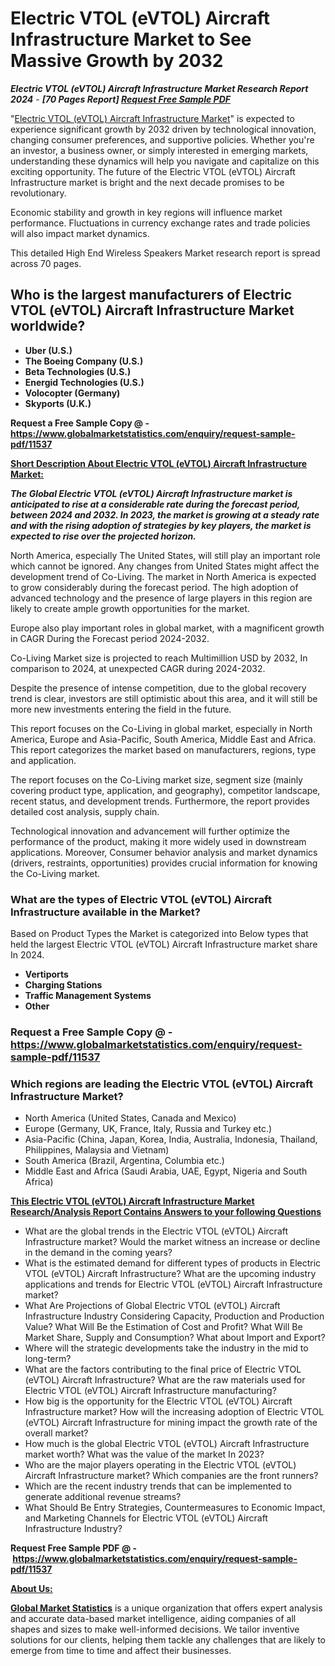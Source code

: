 <h1>Electric VTOL (eVTOL) Aircraft Infrastructure Market to See Massive Growth by 2032</h1>
<p><em><strong>Electric VTOL (eVTOL) Aircraft Infrastructure Market Research Report 2024</strong></em>&nbsp;-&nbsp;<em><strong>[70 Pages Report] </strong></em><em><strong><a href="https://www.globalmarketstatistics.com/enquiry/request-sample-pdf/11537">Request Free Sample PDF</a></strong></em></p>
<p>"<a href="https://www.globalmarketstatistics.com/market-reports/electric-vtol-evtol-aircraft-infrastructure-market-11537">Electric VTOL (eVTOL) Aircraft Infrastructure Market</a>" is expected to experience significant growth by 2032 driven by technological innovation, changing consumer preferences, and supportive policies. Whether you're an investor, a business owner, or simply interested in emerging markets, understanding these dynamics will help you navigate and capitalize on this exciting opportunity. The future of the&nbsp;Electric VTOL (eVTOL) Aircraft Infrastructure market is bright and the next decade promises to be revolutionary.</p>
<p>Economic stability and growth in key regions will influence market performance. Fluctuations in currency exchange rates and trade policies will also impact market dynamics.</p>
<p>This detailed&nbsp;High End Wireless Speakers Market research report is spread across 70 pages.</p>
<h2><strong>Who is the largest manufacturers of Electric VTOL (eVTOL) Aircraft Infrastructure Market worldwide?</strong></h2>
<ul>
<li><strong>Uber (U.S.)</strong></li>
<li><strong>The Boeing Company (U.S.)</strong></li>
<li><strong>Beta Technologies (U.S.)</strong></li>
<li><strong>Energid Technologies (U.S.)</strong></li>
<li><strong>Volocopter (Germany)</strong></li>
<li><strong>Skyports (U.K.)</strong></li>
</ul>
<p><strong>Request a Free Sample Copy @ - <a href="https://www.globalmarketstatistics.com/enquiry/request-sample-pdf/11537">https://www.globalmarketstatistics.com/enquiry/request-sample-pdf/11537</a></strong></p>
<p><strong><u>Short Description About Electric VTOL (eVTOL) Aircraft Infrastructure Market:</u></strong></p>
<p><strong><em>The Global Electric VTOL (eVTOL) Aircraft Infrastructure market is anticipated to rise at a considerable rate during the forecast period, between 2024 and 2032. In 2023, the market is growing at a steady rate and with the rising adoption of strategies by key players, the market is expected to rise over the projected horizon.</em></strong></p>
<p>North America, especially The United States, will still play an important role which cannot be ignored. Any changes from United States might affect the development trend of Co-Living. The market in North America is expected to grow considerably during the forecast period. The high adoption of advanced technology and the presence of large players in this region are likely to create ample growth opportunities for the market.</p>
<p>Europe also play important roles in global market, with a magnificent growth in CAGR During the Forecast period 2024-2032.</p>
<p>Co-Living Market size is projected to reach Multimillion USD by 2032, In comparison to 2024, at unexpected CAGR during 2024-2032.</p>
<p>Despite the presence of intense competition, due to the global recovery trend is clear, investors are still optimistic about this area, and it will still be more new investments entering the field in the future.</p>
<p>This report focuses on the Co-Living in global market, especially in North America, Europe and Asia-Pacific, South America, Middle East and Africa. This report categorizes the market based on manufacturers, regions, type and application.</p>
<p>The report focuses on the Co-Living market size, segment size (mainly covering product type, application, and geography), competitor landscape, recent status, and development trends. Furthermore, the report provides detailed cost analysis, supply chain.</p>
<p>Technological innovation and advancement will further optimize the performance of the product, making it more widely used in downstream applications. Moreover, Consumer behavior analysis and market dynamics (drivers, restraints, opportunities) provides crucial information for knowing the Co-Living market.</p>
<h3>What are the types of Electric VTOL (eVTOL) Aircraft Infrastructure available in the Market?</h3>
<p>Based on Product Types the Market is categorized into Below types that held the largest Electric VTOL (eVTOL) Aircraft Infrastructure market share In 2024.</p>
<ul>
<li><strong>Vertiports</strong></li>
<li><strong>Charging Stations</strong></li>
<li><strong>Traffic Management Systems</strong></li>
<li><strong>Other</strong></li>
</ul>
<h3>Request a Free Sample Copy @ - <a href="https://www.globalmarketstatistics.com/enquiry/request-sample-pdf/11537">https://www.globalmarketstatistics.com/enquiry/request-sample-pdf/11537</a></h3>
<h3>Which regions are leading the Electric VTOL (eVTOL) Aircraft Infrastructure Market?</h3>
<ul>
<li>North America (United States, Canada and Mexico)</li>
<li>Europe (Germany, UK, France, Italy, Russia and Turkey etc.)</li>
<li>Asia-Pacific (China, Japan, Korea, India, Australia, Indonesia, Thailand, Philippines, Malaysia and Vietnam)</li>
<li>South America (Brazil, Argentina, Columbia etc.)</li>
<li>Middle East and Africa (Saudi Arabia, UAE, Egypt, Nigeria and South Africa)</li>
</ul>
<p><strong><u>This Electric VTOL (eVTOL) Aircraft Infrastructure Market Research/Analysis Report Contains Answers to your following Questions</u></strong></p>
<ul>
<li>What are the global trends in the Electric VTOL (eVTOL) Aircraft Infrastructure market? Would the market witness an increase or decline in the demand in the coming years?</li>
<li>What is the estimated demand for different types of products in Electric VTOL (eVTOL) Aircraft Infrastructure? What are the upcoming industry applications and trends for Electric VTOL (eVTOL) Aircraft Infrastructure market?</li>
<li>What Are Projections of Global Electric VTOL (eVTOL) Aircraft Infrastructure Industry Considering Capacity, Production and Production Value? What Will Be the Estimation of Cost and Profit? What Will Be Market Share, Supply and Consumption? What about Import and Export?</li>
<li>Where will the strategic developments take the industry in the mid to long-term?</li>
<li>What are the factors contributing to the final price of Electric VTOL (eVTOL) Aircraft Infrastructure? What are the raw materials used for Electric VTOL (eVTOL) Aircraft Infrastructure manufacturing?</li>
<li>How big is the opportunity for the Electric VTOL (eVTOL) Aircraft Infrastructure market? How will the increasing adoption of Electric VTOL (eVTOL) Aircraft Infrastructure for mining impact the growth rate of the overall market?</li>
<li>How much is the global Electric VTOL (eVTOL) Aircraft Infrastructure market worth? What was the value of the market In 2023?</li>
<li>Who are the major players operating in the Electric VTOL (eVTOL) Aircraft Infrastructure market? Which companies are the front runners?</li>
<li>Which are the recent industry trends that can be implemented to generate additional revenue streams?</li>
<li>What Should Be Entry Strategies, Countermeasures to Economic Impact, and Marketing Channels for Electric VTOL (eVTOL) Aircraft Infrastructure Industry?</li>
</ul>
<p><strong>Request Free Sample PDF @ -&nbsp;<a href="https://www.globalmarketstatistics.com/enquiry/request-sample-pdf/11537">https://www.globalmarketstatistics.com/enquiry/request-sample-pdf/11537</a></strong></p>
<p><strong><u>About Us:</u></strong></p>
<p><strong><a href="https://www.globalmarketstatistics.com/">Global Market Statistics</a></strong> is a unique organization that offers expert analysis and accurate data-based market intelligence, aiding companies of all shapes and sizes to make well-informed decisions. We tailor inventive solutions for our clients, helping them tackle any challenges that are likely to emerge from time to time and affect their businesses.</p>
